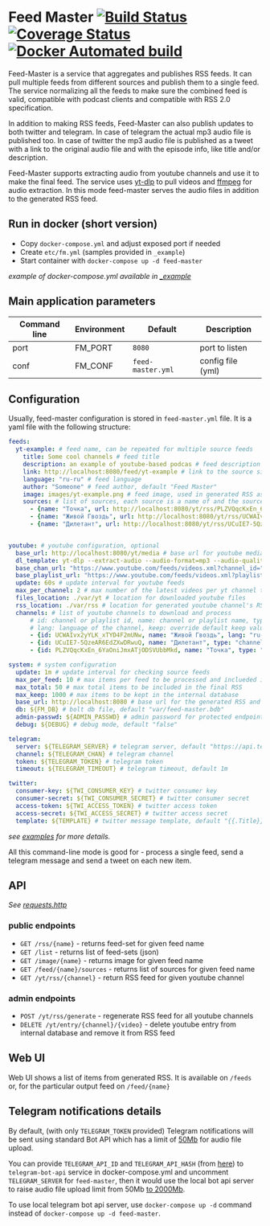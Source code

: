 # Feed Master [![Build Status](https://github.com/umputun/feed-master/workflows/build/badge.svg)](https://github.com/umputun/feed-master/actions) [![Coverage Status](https://coveralls.io/repos/github/umputun/feed-master/badge.svg?branch=master)](https://coveralls.io/github/umputun/feed-master?branch=master) [![Docker Automated build](https://img.shields.io/docker/automated/umputun/feed-master)](https://hub.docker.com/r/umputun/feed-master)

Feed-Master is a service that aggregates and publishes RSS feeds. It can pull multiple feeds from different sources and publish them to a single feed. The service normalizing all the feeds to make sure the combined feed is valid, compatible with podcast clients and compatible with RSS 2.0 specification. 

In addition to making RSS feeds, Feed-Master can also publish updates to both twitter and telegram. In case of telegram the actual mp3 audio file is published too. In case of twitter the mp3 audio file is published as a tweet with a link to the original audio file and with the episode info, like title and/or description.


Feed-Master supports extracting audio from youtube channels and use it to make the final feed. The service uses [yt-dlp](https://github.com/yt-dlp/yt-dlp) to pull videos and [ffmpeg](https://www.ffmpeg.org/) for audio extraction. In this mode feed-master serves the audio files in addition to the generated RSS feed.

## Run in docker (short version)

- Copy `docker-compose.yml` and adjust exposed port if needed
- Create `etc/fm.yml` (samples provided in `_example`)
- Start container with `docker-compose up -d feed-master`

_example of docker-compose.yml available in [_example](https://github.com/umputun/feed-master/tree/master/_example)_

## Main application parameters

| Command line | Environment | Default           | Description       |
|--------------|-------------|-------------------|-------------------|
| port         | FM_PORT     | `8080`            | port to listen    |
| conf         | FM_CONF     | `feed-master.yml` | config file (yml) |


## Configuration

Usually, feed-master configuration is stored in `feed-master.yml` file. It is a yaml file with the following structure:

```yaml
feeds:
  yt-example: # feed name, can be repeated for multiple source feeds
    title: Some cool channels # feed title
    description: an example of youtube-based podcas # feed description
    link: http://localhost:8080/feed/yt-example # link to the source site
    language: "ru-ru" # feed language
    author: "Someone" # feed author, default "Feed Master"
    image: images/yt-example.png # feed image, used in generated RSS as podcast thumbnail
    sources: # list of sources, each source is a name of and the source RSS feed
      - {name: "Точка", url: http://localhost:8080/yt/rss/PLZVQqcKxEn_6YaOniJmxATjODSVUbbMkd}
      - {name: "Живой Гвоздь", url: http://localhost:8080/yt/rss/UCWAIvx2yYLK_xTYD4F2mUNw}
      - {name: "Дилетант", url: http://localhost:8080/yt/rss/UCuIE7-5QzeAR6EdZXwDRwuQ}


youtube: # youtube configuration, optional
  base_url: http://localhost:8080/yt/media # base url for youtube media
  dl_template: yt-dlp --extract-audio --audio-format=mp3 --audio-quality=0 -f m4a/bestaudio "https://www.youtube.com/watch?v={{.ID}}" --no-progress -o {{.FileName}}.tmp # template for youtube-dl
  base_chan_url: "https://www.youtube.com/feeds/videos.xml?channel_id=" # base url for youtube channel
  base_playlist_url: "https://www.youtube.com/feeds/videos.xml?playlist_id=" # base url for youtube playlist
  update: 60s # update interval for youtube feeds
  max_per_channel: 2 # max number of the latest videos per yt channel to download and process
  files_location: ./var/yt # location for downloaded youtube files
  rss_location: ./var/rss # location for generated youtube channel's RSS
  channels: # list of youtube channels to download and process
      # id: channel or playlist id, name: channel or playlist name, type: "channel" or "playlist", 
      # lang: language of the channel, keep: override default keep value 
      - {id: UCWAIvx2yYLK_xTYD4F2mUNw, name: "Живой Гвоздь", lang: "ru-ru"}
      - {id: UCuIE7-5QzeAR6EdZXwDRwuQ, name: "Дилетант", type: "channel", lang: "ru-ru", "keep": 10}
      - {id: PLZVQqcKxEn_6YaOniJmxATjODSVUbbMkd, name: "Точка", type: "playlist", lang: "ru-ru"} 

system: # system configuration
  update: 1m # update interval for checking source feeds
  max_per_feed: 10 # max items per feed to be processed and inclueded in the final RSS
  max_total: 50 # max total items to be included in the final RSS
  max_keep: 1000 # max items to be kept in the internal database 
  base_url: http://localhost:8080 # base url for the generated RSS and media files
  db: ${FM_DB} # bolt db file, default "var/feed-master.bdb"
  admin-passwd: ${ADMIN_PASSWD} # admin password for protected endpoint, default (disabled)
  debug: ${DEBUG} # debug mode, default "false"

telegram:
  server: ${TELEGRAM_SERVER} # telegram server, default "https://api.telegram.org"
  channel: ${TELEGRAM_CHAN} # telegram channel
  token: ${TELEGRAM_TOKEN} # telegram token
  timeout: ${TELEGRAM_TIMEOUT} # telegram timeout, default 1m

twitter:
  consumer-key: ${TWI_CONSUMER_KEY} # twitter consumer key
  consumer-secret: ${TWI_CONSUMER_SECRET} # twitter consumer secret
  access-token: ${TWI_ACCESS_TOKEN} # twitter access token
  access-secret: ${TWI_ACCESS_SECRET} # twitter access secret
  template: ${TEMPLATE} # twitter message template, default "{{.Title}} - {{.Link}}"
```

_see [examples](https://github.com/umputun/feed-master/tree/master/_example/etc) for more details._

All this command-line mode is good for - process a single feed, send a telegram message and send a tweet on each new item.

## API

_See [requests.http](https://github.com/umputun/feed-master/blob/master/requests.http)_

### public endpoints

- `GET /rss/{name}` - returns feed-set for given feed name
- `GET /list` - returns list of feed-sets (json)
- `GET /image/{name}` - returns image for given feed name
- `GET /feed/{name}/sources` - returns list of sources for given feed name
- `GET /yt/rss/{channel}` - return RSS feed for given youtube channel

### admin endpoints

- `POST /yt/rss/generate` - regenerate RSS feed for all youtube channels
- `DELETE /yt/entry/{channel}/{video}` - delete youtube entry from internal database and remove it from RSS feed

## Web UI

Web UI shows a list of items from generated RSS. It is available on `/feeds` or, for the particular output feed on `/feed/{name}`

## Telegram notifications details

By default, (with only `TELEGRAM_TOKEN` provided) Telegram notifications will be sent using standard Bot API which has a limit of [50Mb](https://core.telegram.org/bots/api#sending-files) for audio file upload.

You can provide `TELEGRAM_API_ID` and `TELEGRAM_API_HASH` (from [here](https://my.telegram.org/apps)) to `telegram-bot-api` service in docker-compose.yml and uncomment `TELEGRAM_SERVER` for `feed-master`, then it would use the local bot api server to raise audio file upload limit from 50Mb [to 2000Mb](https://core.telegram.org/bots/api#using-a-local-bot-api-server).

To use local telegram bot api server, use `docker-compose up -d` command instead of `docker-compose up -d feed-master`.

